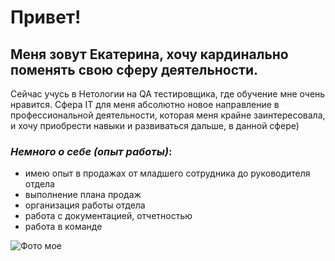 # Привет! 

## Меня зовут Екатерина, хочу кардинально поменять свою сферу деятельности.

Сейчас учусь в Нетологии на QA тестировщика, где обучение мне очень нравится. Сфера IT для меня абсолютно новое направление в профессиональной деятельности, которая меня крайне заинтересовала, и хочу приобрести навыки и развиваться дальше, в данной сфере)

### *Немного о себе (опыт работы)*:
- имею опыт в продажах от младшего сотрудника до руководителя отдела
- выполнение плана продаж
- организация работы отдела
- работа с документацией, отчетностью
- работа в команде

![Фото мое](https://hhcdn.ru/photo/580584266.jpeg?t=1677151116&h=E5FC5tmbBkiWSn2YUATNHA)

